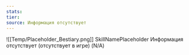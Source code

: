 ```yaml
---
stats: 
tier: 
source: Информация отсутствует
---
```

![[Temp/Placeholder_Bestiary.png]]
SkillNamePlaceholder
Информация отсутствует (отсутствует в игре) (N/A)
